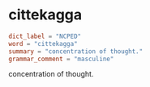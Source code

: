 # cittekagga

``` toml
dict_label = "NCPED"
word = "cittekagga"
summary = "concentration of thought."
grammar_comment = "masculine"
```

concentration of thought.

